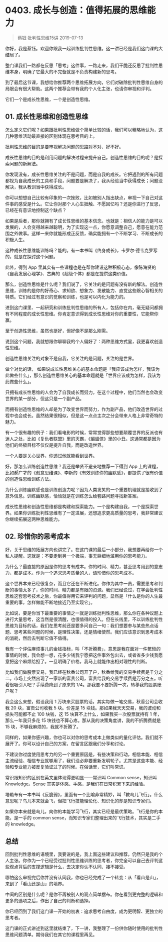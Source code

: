 # 0403. 成长与创造：值得拓展的思维能力
> 蔡钰·批判性思维15讲
2019-07-13

你好，我是蔡钰。欢迎你跟我一起训练批判性思维。这一讲已经是我们这门课的大结局了。

整门课我们一路都在反思「思考」这件事，一路走来，我们干脆还反思了批判性思维本身，明确了它最大的不完备就是不负责构建新的思考。

到了最后这节课，我想给你推荐两个思维拓展方向，它们对破除批判性思维自身的局限会有很大帮助。这两个推荐会带有我的个人化主张，也请你审视和评判。

它们一个是成长性思维，一个是创造性思维。

## 01. 成长性思维和创造性思维

怎么定义它们呢？如果跟批判性思维做个简单比较的话，我们可以粗略地认为，这几种思维活动最直接的区别体现在思考目的上。

批判性思维的目的是要审视解决问题的思路对不对、好不好。

成长性思维的目的是利用问题的解决过程来提升自己。创造性思维的目的呢？是探索问题的新解法。

你发现没有，成长性思维关注的不是问题，而是自我的成长。它把遇到的所有问题都视为自我成长的工具和手段，问题要是解决了，我从经验当中获得成长；问题没解决，我从教训当中获得成长。

你可以想想自己比较有印象的一次挫败，比如被别人指出缺点，审视一下自己对这件事的感受是什么。它让你对那个人心生抵触、不愿回忆吗？还是你进行了反思，已经在有意识地控制这个缺点？

如果是后者，那你就拥有了成长性思维的基本信念。也就是：相信人的能力是可以发展的，人会变得越来越聪明，为了实现这一点，你愿意调整自己，愿意在能力范围之外做事。这样一来你就能形成正反馈，确实能拥有一个不断学习、不断成长的积极人生。

这种成长性思维能训练吗？能的。有一本书叫《终身成长》，卡罗尔·德韦克罗写的，就是在探讨这个问题。

此外，得到 App 里其实有一些课程也是在帮你建设这种积极心态，像陈海贤的《自我发展心理学》、古典的《超级个体》都是在提供这类价值。

那么，创造性思维是什么呢？我们说了，它关注的是问题有没有新的解法。创造性思维，训练的是你的好奇心、求知欲、想象力、发散能力、直觉这些跟心智相关的特质。它们经过有意识的觉察和训练，也是可以内化为能力的。

进到这门课里、一起研究和训练批判性思维的所有人，包括你在内，毫无疑问都拥有不同程度的成长性思维。你肯定意识得到成长性思维对你的重要性，它能帮你赢。

至于创造性思维，虽然也挺好，但好像不是那么刚需。

说到这个问题，我就想跟你聊聊我的个人偏好了：两种思维方式里，我更喜欢创造性思维。

创造性思维关注的对象不是自我，它关注的是问题，关注的是世界。

做个对比的话， 如果说成长性思维关心的基本命题是「我应该成为怎样，我该为此做些什么」，那么创造性思维关心的基本命题就是「世界应该成为怎样，我该为此做些什么」。

只拥有成长性思维的人会为了自我成长而努力，在这个过程中，他们当然也会改变世界的某一部分，但这只是一个副产品。

而拥有创造性思维的人却是为了改变世界而努力，作为副产品，他们改造世界的过程中也会成长。虽然结果很相似，但是这一点点主次之分会带来人格上非常奇特的魅力。

有一个很有趣的例子：我们看电影的时候，常常觉得那些想要颠覆世界的反派也有迷人之处，比如《复仇者联盟》里的灭霸，《蝙蝠侠》里的小丑。这通常都是因为他们的终极目标不仅仅是提升自我，而是改造世界。

一个人要是关心世界，你透过他就能看到世界。

好，那怎么训练创造性思维？我还是举贤不避亲地推荐一下得到 App 上的课程，比如郝广才的《创意思维课》、李新的《有效训练你的幽默感》，都提供了很有价值的创造性思维训练方法。

为什么训练幽默感也是训练创造力呢？因为人类发笑的一个重要机理就是接收到了意外信息。训练幽默感，恰恰就是在训练怎么给套路问题寻找新答案。

成长性思维和创造性思维都是构建和探索能力。一个是构建自我，一个是探索世界。如果你训练批判性思维有了一定进展，还想追求更高质量的思考，我非常建议你继续拓展这两种思维能力。

## 02. 珍惜你的思考成本

好，关于思维的拓展方向也讲完了。在这门课的最后一小部分，我想要再给你一个私人提醒。这就是：不要走到另一个极端，事无巨细地滥用你的思考能力。

为什么？最直接的原因是你的思考有成本。你的时间、精力，甚至思考用到的意志力，都是成本。作为一个追求思考质量的人，请珍惜你的思考成本。 

这个世界本来已经很复杂，而且它还在不断进化。你作为其中一员，需要思考和判断的事情太多了，你的时间、精力都是有限的资源。我们已经说过，在学会批判性思维这套思考技术之后，你最值得用它来评判的问题，显然是「什么是你的人生最重要的事，怎样做能不断地接近乃至实现它」。

比如说，要是你当下最重要的事情之一就是训练批判性思维，那么你在各种议题上进行大量思考，这当然是很清醒，也很值得的投入。但在长线里，不以训练批判性思维为目标的话，我们在思考前还是要多问自己一句：我们想要参与某些热点话题、思考某些问题的时候，是理性决策，还是情绪使然。我们应该意识到思考成本的消耗，然后去判断它值不值得。

我有一个评估麻烦事儿的金钱指标，叫「不折腾费」，意思是我在面对一件繁琐的事情的时候，我会想一想，花多少钱我宁愿把这件事外包出去，或者省多少钱我愿意把这个麻烦给担了。一旦明确了价格，我马上就能作出相对理性的判断。

比如我们做股票交易，我已经在秋香公司开了户，秋香给我的交易手续费是千分之二。市场上突然出现了一家新的富贵公司，富贵给我的交易手续费是万分之五。听着很吸引人吧？手续费降到了原来的 1/4。那我要不要折腾一次，转移我的股票账户呢？

我会这么来想，假设我用 1 万块来买股票的话，其实每做一笔交易，秋香公司会收我 20 块，富贵公司收我 5 块。价差是 15 块钱。那如果我天天交易，我的波动和损失可能都不止 100 块钱，这 15 块算不上什么，如果我买一次股票就持有 1 年，那么一年我只多花 15 块钱也不算心疼。那从我的决策角度讲，我的不折腾费就是 15 块，不够我麻烦的，我就不折腾了。

同样的，如果你感兴趣，你也可以对你的思考成本上做类似的量化评估。我们就不展开了。你可以设计自己的方案，在留言区跟我们分享和讨论。

不建议你过度使用思考力的另一个重要原因是，有些决策和行动，相信本能、相信主流经验、相信专业就够用了，我们没必非要重新发明轮子。尤其是这些本能、经验和专业能力被反复验证过了的时候。在俗话里，它们叫常识。

常识跟知识的区别在英文里体现得更明显——常识叫 Common sense，知识叫 Knowledge。Sense 其实是体感、手感，是我们在日常积累下来的经验。

塔勒布有一本书叫《反脆弱》，里面有一个比喻非常精妙，叫「教鸟儿飞行」。什么意思呢？鸟儿本来就会飞，但把飞行技能理论化、知识化的却是知识专家们。

如果你本来就是鸟儿，向你的本能学习飞行，其实已经是最优策略。飞行是你的本能，是一手的 common sense，而知识专家们整理出来的飞行技术，其实是二手的 knowledge。

## 总结

回到批判性思维的语境里，我要说的是，我上面这些建议和推荐，仍然只是我的个人主张。你作为一个已经受过批判性思维训练的思考者，你完全可以自己去评判这些观点背后的支撑逻辑是什么，去决定你认不认同、接不接受。

哪怕这么审视完后你并没有认同我，你也已经完成了一个转变：从「看山是山」，来到了「看山还是山」的境界。

中间的区别是什么呢？是你不再被别人的观点简单摆布。你在看到更完整的逻辑和更多的选项之后，作出了自己的判断和选择。

你已经回到了我们这门课一开始的初衷：追求思考自由度，成为更明智、更独立的思考者。

这门课的正式讲述到这里就结束了，下一讲，我整理了一份供你随时使用的批判性思维问题清单。期待我们在其它的课程里再见。

